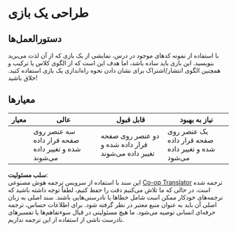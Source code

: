 <!--
CO_OP_TRANSLATOR_METADATA:
{
  "original_hash": "009bdedee9cc82988264be8cb31f9bf4",
  "translation_date": "2025-08-24T12:41:49+00:00",
  "source_file": "6-space-game/1-introduction/assignment.md",
  "language_code": "fa"
}
-->
# طراحی یک بازی

## دستورالعمل‌ها

با استفاده از نمونه کدهای موجود در درس، نمایشی از یک بازی که از آن لذت می‌برید بنویسید. این بازی باید ساده باشد، اما هدف این است که از الگوی کلاس یا ترکیب و همچنین الگوی انتشار/اشتراک برای نشان دادن نحوه راه‌اندازی یک بازی استفاده کنید. خلاق باشید!

## معیارها

| معیار     | عالی                                                    | قابل قبول                                           | نیاز به بهبود                                      |
| --------- | ------------------------------------------------------- | --------------------------------------------------- | ------------------------------------------------- |
|           | سه عنصر روی صفحه قرار داده شده و تغییر داده می‌شوند      | دو عنصر روی صفحه قرار داده شده و تغییر داده می‌شوند | یک عنصر روی صفحه قرار داده شده و تغییر داده می‌شود |

**سلب مسئولیت**:  
این سند با استفاده از سرویس ترجمه هوش مصنوعی [Co-op Translator](https://github.com/Azure/co-op-translator) ترجمه شده است. در حالی که ما تلاش می‌کنیم دقت را حفظ کنیم، لطفاً توجه داشته باشید که ترجمه‌های خودکار ممکن است شامل خطاها یا نادرستی‌هایی باشند. سند اصلی به زبان اصلی آن باید به عنوان منبع معتبر در نظر گرفته شود. برای اطلاعات حساس، ترجمه حرفه‌ای انسانی توصیه می‌شود. ما هیچ مسئولیتی در قبال سوءتفاهم‌ها یا تفسیرهای نادرست ناشی از استفاده از این ترجمه نداریم.